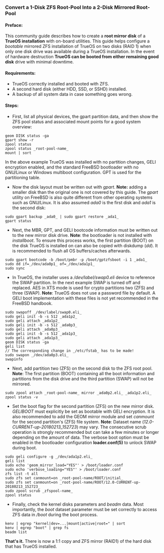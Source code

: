 ### Convert a 1-Disk ZFS Root-Pool Into a 2-Disk Mirrored Root-Pool

#### Preface:

This community guide describes how to create a **root mirror disk** of a **TrueOS installation** with on-board utilities. This guide helps configure a *bootable* mirrored ZFS installation of TrueOS on two disks (RAID 1) when only one disk drive was available during a TrueOS installation. In the event of hardware destruction **TrueOS can be booted from either remaining good disk** drive with minimal downtime.


#### Requirements:

+ TrueOS correctly installed and booted with ZFS.
+ A second hard disk (either HDD, SSD, or SSHD) installed.
+ A backup of all system data in case something goes wrong.


#### Steps:

+ First, list all physical devices, the gpart partition data, and then show the ZFS pool status and associated mount points for a good system overview:

```
geom DISK status -ga
gpart show -r 
zpool status
zpool status _root-pool-name_
mount | sort
```

In the above example TrueOS was installed with no partition changes, GELI encryption enabled, and the standard FreeBSD bootloader with no GNU/Linux or Windows multiboot configuration. GPT is used for the partitioning table.

+ Now the disk layout must be written out with _gpart_. **Note:** adding a smaller disk than the original one is not covered by this guide. The _gpart_ utility on FreeBSD is also quite different from other operating systems such as GNU/Linux. It is also assumed *ada0* is the first disk and *ada1* is the second disk:

```
sudo gpart backup _ada0_ | sudo gpart restore _ada1_
gpart status
```

+ Next, the MBR, GPT, and GELI bootcode information must be written out to the new mirror disk drive. **Note**: the bootloader is not installed with _installboot_. To ensure this process works, the first partition (BOOT) on the disk TrueOS is installed on can also be copied with diskdump (*dd*). It is recommended to flush all OS buffers/caches afterwards.

```
sudo gpart bootcode -b /boot/pmbr -p /boot/gptzfsboot -i 1 _ada1_
sudo dd if=_/dev/ada0p1_ of=_/dev/ada1p1_
sudo sync
```

+ In TrueOS, the installer uses a _/dev/label/swap0.eli_ device to reference the SWAP partition. In the next example SWAP is turned off and replaced. AES in XTS mode is used for crypto partitions two (ZFS) and three (SWAP). **Note**: TrueOS does not use a password file by default. A GELI boot implementation with these files is not yet recommended in the FreeBSD handbook.

```
sudo swapoff _/dev/label/swap0.eli_
sudo geli init -b -s 512 _ada1p2_
sudo geli attach _ada1p2_
sudo geli init -b -s 512 _ada0p3_
sudo geli attach _ada0p3_
sudo geli init -b -s 512 _ada1p3_
sudo geli attach _ada1p3_
geom DISK status -ga
geli list
// The corresponding change in _/etc/fstab_ has to be made!
sudo swapon _/dev/ada0p3.eli_
swapinfo
```

+ Next, add partition two (ZFS) on the second disk to the ZFS root pool. **Note**: The first partition (BOOT) containing all the boot information and partitions from the disk drive and the third partition (SWAP) will not be mirrored.

```
sudo zpool attach _root-pool-name_ mirror _ada0p2.eli_ _ada1p2.eli_
zpool status -v
```

+ Set the boot flag for the second partition (ZFS) on the new mirror disk. _GELIBOOT_ must explicitly be set as bootable with GELI encryption. It is also recommended to add the GEOM mirror module and set *canmount* for the second partition's (ZFS) file system. **Note**: Dataset name (_12.0-CURRENT-up-20180213_152723_) may vary. The consecutive scrub operation is strongly recommended but can take a few minutes or longer depending on the amount of data. The verbose boot option must be enabled in the bootloader configuration **loader.conf(5)** to unlock SWAP during boot.

```
sudo geli configure -g _/dev/ada1p2.eli_
geli list
sudo echo 'geom_mirror_load="YES"' > /boot/loader.conf
sudo echo 'verbose_loading="YES"' > /boot/loader.conf
zfs list -t all
sudo zfs set canmount=on _root-pool-name/ROOT/initial_
sudo zfs set canmount=on _root-pool-name/ROOT/12.0-CURRENT-up-20180213_152723_
sudo zpool scrub _zfspool-name_
zpool status
```

+ Finally, check the kernel disks parameters and _beadm_ data. Most importantly, the *boot* dataset parameter must be set correctly to access ZFS data in _/boot_ during the boot process.

```
kenv | egrep "kernel|dev=...|mount|active|root=" | sort
kenv | egrep "boot" | grep fs
beadm list
```

**That's it.** There is now a 1:1 copy and ZFS mirror (RAID1) of the hard disk that has TrueOS installed.

